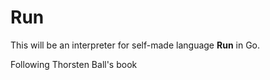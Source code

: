 # Run
This will be an interpreter for self-made language **Run** in Go.

Following Thorsten Ball's book
